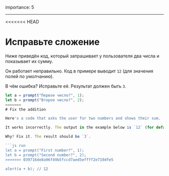 importance: 5

---

<<<<<<< HEAD
# Исправьте сложение

Ниже приведён код, который запрашивает у пользователя два числа и показывает их сумму.

Он работает неправильно. Код в примере выводит `12` (для значения полей по умолчанию).

В чём ошибка? Исправьте её. Результат должен быть `3`.

```js run
let a = prompt("Первое число?", 1);
let b = prompt("Второе число?", 2);
=======
# Fix the addition

Here's a code that asks the user for two numbers and shows their sum.

It works incorrectly. The output in the example below is `12` (for default prompt values).

Why? Fix it. The result should be `3`.

```js run
let a = prompt("First number?", 1);
let b = prompt("Second number?", 2);
>>>>>>> 039716de8a96f49b5fccd7aed5effff2e719dfe5

alert(a + b); // 12
```
